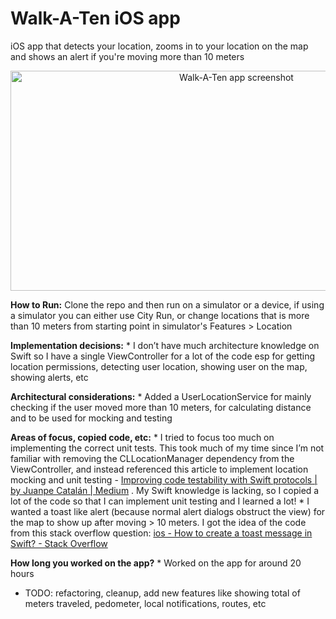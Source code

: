 # Walk-A-Ten iOS app
iOS app that detects your location, zooms in to your location on the map and shows an alert if you're moving more than 10 meters
<p align="center">
<img width="707" height="352" src="https://imgur.com/a/qFnkaKV" alt="Walk-A-Ten app screenshot">
</p>

**How to Run:**
Clone the repo and then run on a simulator or a device, if using a simulator you can either use City Run, or change locations that is more than 10 meters from starting point in simulator's Features > Location

**Implementation decisions:**
	* I don’t have much architecture knowledge on Swift so I have a single ViewController for a lot of the code esp for getting location permissions, detecting user location, showing user on the map, showing alerts,  etc 

**Architectural considerations:**
	* Added a UserLocationService for mainly checking if the user moved more than 10 meters, for calculating distance and to be used for mocking and testing

**Areas of focus, copied code, etc:**
	* I tried to focus too much on implementing the correct unit tests. This took much of my time since I’m not familiar with removing the CLLocationManager dependency from the ViewController, and instead referenced this article to implement location mocking and unit testing - [Improving code testability with Swift protocols | by Juanpe Catalán | Medium](https://medium.com/@JuanpeCatalan/solving-dependencies-in-swift-9ee6ad4a8941) . My Swift knowledge is lacking, so I copied a lot of the code so that I can implement unit testing and I learned a lot!
	* I wanted a toast like alert (because normal alert dialogs obstruct the view) for the map to show up after moving > 10 meters. I got the idea of the code from this stack overflow question: [ios - How to create a toast message in Swift? - Stack Overflow](https://stackoverflow.com/questions/31540375/how-to-create-a-toast-message-in-swift)

**How long you worked on the app?**
		* Worked on the app for around 20 hours
       
* TODO: refactoring, cleanup, add new features like showing total of meters traveled, pedometer, local notifications, routes, etc